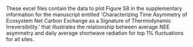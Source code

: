 These excel files contain the data to plot Figure S8 in the supplementary information for the manuscript entitled 'Characterizing Time Asymmetry of Ecosystem Net Carbon Exchange as a Signature of Thermodynamic Irreversibility.' that illustrates the relationship between average NEE asymmetry and daily average shortwave radiation for top 1% fluctuations for all sites. 
